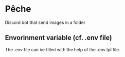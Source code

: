 # Pêche

Discord bot that send images in a folder

## Envorinment variable (cf. .env file)

The .env file can be filled with the help of the .env.tpl file.
